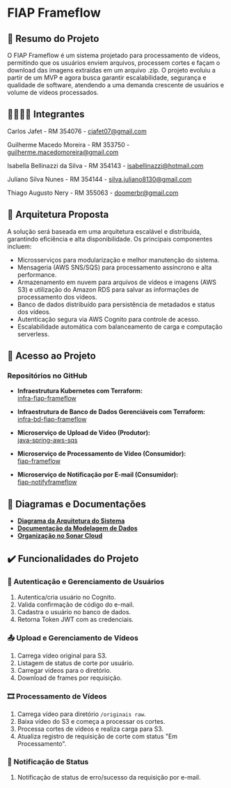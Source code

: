 # FIAP Frameflow

## 📄 Resumo do Projeto
O FIAP Frameflow é um sistema projetado para processamento de vídeos, permitindo que os usuários enviem arquivos, processem cortes e façam o download das imagens extraídas em um arquivo .zip. O projeto evoluiu a partir de um MVP e agora busca garantir escalabilidade, segurança e qualidade de software, atendendo a uma demanda crescente de usuários e volume de vídeos processados.

## 👨‍🔧👩‍🔧 Integrantes
Carlos Jafet - RM 354076 - cjafet07@gmail.com

Guilherme Macedo Moreira - RM 353750 - guilherme.macedomoreira@gmail.com

Isabella Bellinazzi da Silva - RM 354143 - isabellinazzi@hotmail.com

Juliano Silva Nunes - RM 354144 - silva.juliano8130@gmail.com

Thiago Augusto Nery - RM 355063 - doomerbr@gmail.com

## 🔨 Arquitetura Proposta
A solução será baseada em uma arquitetura escalável e distribuída, garantindo eficiência e alta disponibilidade. Os principais componentes incluem:
- Microsserviços para modularização e melhor manutenção do sistema.
- Mensageria (AWS SNS/SQS) para processamento assíncrono e alta performance.
- Armazenamento em nuvem para arquivos de vídeos e imagens (AWS S3) e utilização do Amazon RDS para salvar as informações de processamento dos vídeos.
- Banco de dados distribuído para persistência de metadados e status dos vídeos.
- Autenticação segura via AWS Cognito para controle de acesso.
- Escalabilidade automática com balanceamento de carga e computação serverless.

## 📁 Acesso ao Projeto

### Repositórios no GitHub

- **Infraestrutura Kubernetes com Terraform:**  
  [infra-fiap-frameflow](https://github.com/GuiMM/infra-fiap-frameflow)

- **Infraestrutura de Banco de Dados Gerenciáveis com Terraform:**  
  [infra-bd-fiap-frameflow](https://github.com/GuiMM/infra-bd-fiap-frameflow)

- **Microserviço de Upload de Vídeo (Produtor):**  
  [java-spring-aws-sqs](https://github.com/cjafet/java-spring-aws-sqs/blob/master/src/main/java/com/message/aws/model/entity/User.java)

- **Microserviço de Processamento de Vídeo (Consumidor):**  
  [fiap-frameflow](https://github.com/Tnery81/fiap-frameflow)

- **Microserviço de Notificação por E-mail (Consumidor):**  
  [fiap-notifyframeflow](https://github.com/julianoBeerg/fiap-notifyframeflow)

## 📐 Diagramas e Documentações

- [**Diagrama da Arquitetura do Sistema**](https://drive.google.com/file/d/1tmwsMudqYLGj0Bk0klof8fA4hw1KPFEX/view?usp=sharing)
- [**Documentação da Modelagem de Dados**](https://docs.google.com/document/d/1saqkl32ulXfilE4y4Ay43t4JogHs1P7lekVda9JkCkM/edit?usp=sharing)
- [**Organização no Sonar Cloud**](https://sonarcloud.io/projects)

## ✔️ Funcionalidades do Projeto

### 🔑 Autenticação e Gerenciamento de Usuários
1. Autentica/cria usuário no Cognito.
2. Valida confirmação de código do e-mail.
3. Cadastra o usuário no banco de dados.
4. Retorna Token JWT com as credenciais.

### 📤 Upload e Gerenciamento de Vídeos
1. Carrega vídeo original para S3.
2. Listagem de status de corte por usuário.
3. Carregar vídeos para o diretório.
4. Download de frames por requisição.

### 🎞️ Processamento de Vídeos
1. Carrega vídeo para diretório `/originais raw`.
2. Baixa vídeo do S3 e começa a processar os cortes.
3. Processa cortes de vídeos e realiza carga para S3.
4. Atualiza registro de requisição de corte com status "Em Processamento".

### 📩 Notificação de Status
1. Notificação de status de erro/sucesso da requisição por e-mail.

